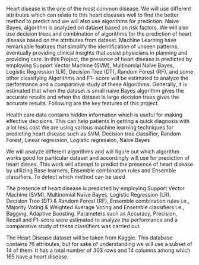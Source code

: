   Heart disease is the one of the most common disease. We will use different attributes which can
relate to this heart diseases well to find the better method to predict and we will also use
algorithms for prediction. Naive Bayes, algorithm is analyzed on dataset based on risk factors.
We will also use decision trees and combination of algorithms for the prediction of heart disease
based on the attributes from dataset. Machine Learning have remarkable features that simplify
the identification of unseen patterns, eventually providing clinical insights that assist physicians
in planning and providing care. In this Project, the presence of heart disease is predicted by
employing Support Vector Machine (SVM), Multinomial Naïve Bayes, Logistic Regression
(LR), Decision Tree (DT), Random Forest (RF), and some other classifying Algorithms and F1-
score will be estimated to analyze the performance and a comparative study of these Algorithms.
Generally, it is estimated that when the dataset is small naive Bayes algorithm gives the accurate
results and when the dataset is large decision trees gives the accurate results. Following are the
key features of this project.

Health care data contains hidden information which is useful for making effective decisions.
This can help patients in getting a quick diagnosis with a lot less cost
We are using various machine learning techniques for predicting heart disease such as
SVM, Decision tree classifier, Random Forest, Linear regression, Logistic regression, Naïve
Bayes 

We will analyze different algorithms and will figure out which algorithm works good for particular
dataset and accordingly will use for prediction of heart dieses. This work will attempt to predict
the presence of heart disease by utilizing Base learners, Ensemble combination rules and Ensemble
classifiers. To detect which method can be used

The presence of heart disease is predicted by employing Support Vector Machine (SVM),
Multinomial Naïve Bayes, Logistic Regression (LR), Decision Tree (DT) & Random Forest (RF),
Ensemble combination rules i.e., Majority Voting & Weighted Average Voting and Ensemble
classifiers i.e., Bagging, Adaptive Boosting. Parameters such as Accuracy,
Precision, Recall and F1-score were estimated to analyze the performance and a comparative study
of these classifiers was carried out.

The Heart Disease dataset will be taken from Kaggle. This database contains 76 attributes,
but for sake of understanding we will use a subset of 14 of them. It has a total number of 303 rows
and 14 columns among which 165 have a heart disease.
